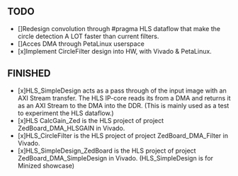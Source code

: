 ## TODO
* []Redesign convolution through #pragma HLS dataflow that make the circle detection A LOT faster than current filters.
* []Acces DMA through PetaLinux userspace
* [x]Implement CircleFilter design into HW, with Vivado & PetaLinux.

## FINISHED
* [x]HLS_SimpleDesign acts as a pass through of the input image with an AXI Stream transfer. The HLS IP-core reads its from a DMA and returns it as an AXI Stream to the DMA into the DDR. (This is mainly used as a test to experiment the HLS dataflow.)
* [x]HLS CalcGain_Zed is the HLS project of project ZedBoard_DMA_HLSGAIN in Vivado.
* [x]HLS_CircleFilter is the HLS project of project ZedBoard_DMA_Filter in Vivado.
* [x]HLS_SimpleDesign_ZedBoard is the HLS project of project ZedBoard_DMA_SimpleDesign in Vivado. (HLS_SimpleDesign is for Minized showcase)
